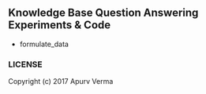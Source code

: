 Knowledge Base Question Answering Experiments & Code
-------

- formulate_data

### LICENSE
Copyright (c) 2017 Apurv Verma